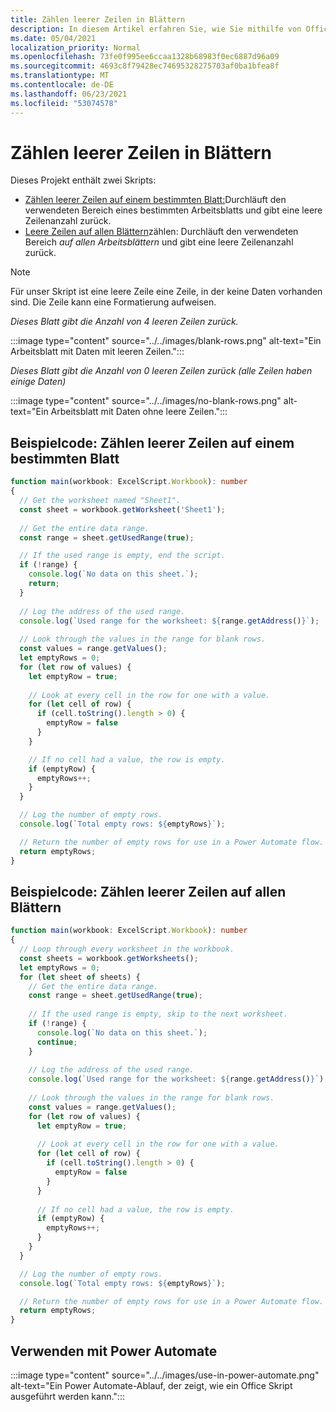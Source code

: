 ```yaml
---
title: Zählen leerer Zeilen in Blättern
description: In diesem Artikel erfahren Sie, wie Sie mithilfe von Office Skripts ermitteln, ob es leere Zeilen anstelle von Daten in Arbeitsblättern gibt, und dann die Anzahl leerer Zeilen melden, die in einem Power Automate-Fluss verwendet werden soll.
ms.date: 05/04/2021
localization_priority: Normal
ms.openlocfilehash: 73fe0f995ee6ccaa1328b68983f0ec6887d96a09
ms.sourcegitcommit: 4693c8f79428ec74695328275703af0ba1bfea8f
ms.translationtype: MT
ms.contentlocale: de-DE
ms.lasthandoff: 06/23/2021
ms.locfileid: "53074578"
---
```

# <a name="count-blank-rows-on-sheets"></a>Zählen leerer Zeilen in Blättern

Dieses Projekt enthält zwei Skripts:

* [Zählen leerer Zeilen auf einem bestimmten Blatt:](#sample-code-count-blank-rows-on-a-given-sheet)Durchläuft den verwendeten Bereich eines bestimmten Arbeitsblatts und gibt eine leere Zeilenanzahl zurück.
* [Leere Zeilen auf allen Blättern](#sample-code-count-blank-rows-on-all-sheets)zählen: Durchläuft den verwendeten Bereich _auf allen Arbeitsblättern_ und gibt eine leere Zeilenanzahl zurück.

> [!NOTE]
> Für unser Skript ist eine leere Zeile eine Zeile, in der keine Daten vorhanden sind. Die Zeile kann eine Formatierung aufweisen.

_Dieses Blatt gibt die Anzahl von 4 leeren Zeilen zurück._

:::image type="content" source="../../images/blank-rows.png" alt-text="Ein Arbeitsblatt mit Daten mit leeren Zeilen.":::

_Dieses Blatt gibt die Anzahl von 0 leeren Zeilen zurück (alle Zeilen haben einige Daten)_

:::image type="content" source="../../images/no-blank-rows.png" alt-text="Ein Arbeitsblatt mit Daten ohne leere Zeilen.":::

## <a name="sample-code-count-blank-rows-on-a-given-sheet"></a>Beispielcode: Zählen leerer Zeilen auf einem bestimmten Blatt

```TypeScript
function main(workbook: ExcelScript.Workbook): number
{
  // Get the worksheet named "Sheet1".
  const sheet = workbook.getWorksheet('Sheet1'); 
  
  // Get the entire data range.
  const range = sheet.getUsedRange(true);

  // If the used range is empty, end the script.
  if (!range) {
    console.log(`No data on this sheet.`);
    return;
  }
  
  // Log the address of the used range.
  console.log(`Used range for the worksheet: ${range.getAddress()}`);
    
  // Look through the values in the range for blank rows.
  const values = range.getValues();
  let emptyRows = 0;
  for (let row of values) {
    let emptyRow = true;
    
    // Look at every cell in the row for one with a value.
    for (let cell of row) {
      if (cell.toString().length > 0) {
        emptyRow = false
      }
    }

    // If no cell had a value, the row is empty.
    if (emptyRow) {
      emptyRows++;
    }
  }

  // Log the number of empty rows.
  console.log(`Total empty rows: ${emptyRows}`);

  // Return the number of empty rows for use in a Power Automate flow.
  return emptyRows;
}
```

## <a name="sample-code-count-blank-rows-on-all-sheets"></a>Beispielcode: Zählen leerer Zeilen auf allen Blättern

```TypeScript
function main(workbook: ExcelScript.Workbook): number
{
  // Loop through every worksheet in the workbook.
  const sheets = workbook.getWorksheets();
  let emptyRows = 0;
  for (let sheet of sheets) {     
    // Get the entire data range.
    const range = sheet.getUsedRange(true);
  
    // If the used range is empty, skip to the next worksheet.
    if (!range) {
      console.log(`No data on this sheet.`);
      continue;
    }
    
    // Log the address of the used range.
    console.log(`Used range for the worksheet: ${range.getAddress()}`);
      
    // Look through the values in the range for blank rows.
    const values = range.getValues();
    for (let row of values) {
      let emptyRow = true;
      
      // Look at every cell in the row for one with a value.
      for (let cell of row) {
        if (cell.toString().length > 0) {
          emptyRow = false
        }
      }
  
      // If no cell had a value, the row is empty.
      if (emptyRow) {
        emptyRows++;
      }
    }
  }

  // Log the number of empty rows.
  console.log(`Total empty rows: ${emptyRows}`);

  // Return the number of empty rows for use in a Power Automate flow.
  return emptyRows;
}
```

## <a name="use-with-power-automate"></a>Verwenden mit Power Automate

:::image type="content" source="../../images/use-in-power-automate.png" alt-text="Ein Power Automate-Ablauf, der zeigt, wie ein Office Skript ausgeführt werden kann.":::
